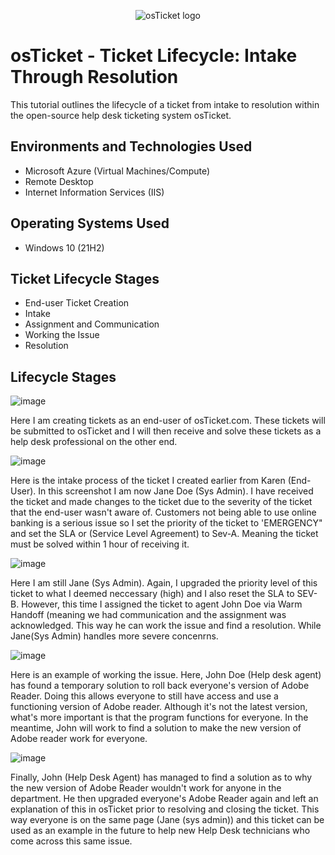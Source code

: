 <p align="center">
<img src="https://i.imgur.com/Clzj7Xs.png" alt="osTicket logo"/>
</p>

<h1>osTicket - Ticket Lifecycle: Intake Through Resolution</h1>
This tutorial outlines the lifecycle of a ticket from intake to resolution within the open-source help desk ticketing system osTicket.<br />



<h2>Environments and Technologies Used</h2>

- Microsoft Azure (Virtual Machines/Compute)
- Remote Desktop
- Internet Information Services (IIS)

<h2>Operating Systems Used </h2>

- Windows 10</b> (21H2)

<h2>Ticket Lifecycle Stages</h2>

- End-user Ticket Creation
- Intake
- Assignment and Communication
- Working the Issue
- Resolution

<h2>Lifecycle Stages</h2>

![image](https://github.com/OmarJamaladdin/ticket-lifecycle/assets/140512686/64ac46e0-d64b-4493-8ae6-744f4a680531)

</p>
<p>
Here I am creating tickets as an end-user of osTicket.com. These tickets will be submitted to osTicket and I will then receive and solve  these tickets as a help desk professional on the other end.
<br />

![image](https://github.com/OmarJamaladdin/ticket-lifecycle/assets/140512686/0e35139b-303b-41fe-8598-d8ddaf52599f)

</p>
Here is the intake process of the ticket I created earlier from Karen (End-User). In this screenshot I am now Jane Doe (Sys Admin). I have received the ticket and made changes to the ticket due to the severity of the ticket that the end-user wasn't aware of. Customers not being able to use online banking is a serious issue so I set the priority of the ticket to 'EMERGENCY" and set the SLA or (Service Level Agreement) to Sev-A. Meaning the ticket must be solved within 1 hour of receiving it.
</p>

![image](https://github.com/OmarJamaladdin/ticket-lifecycle/assets/140512686/32f1ffeb-052e-4dee-a512-f77ff5139266)

Here I am still Jane (Sys Admin). Again,  I upgraded the priority level of this ticket to what I deemed neccessary (high) and I also reset the SLA to SEV-B. However, this time I assigned the ticket to agent John Doe via Warm Handoff (meaning we had communication and the assignment was acknowledged. This way he can work the issue and find a resolution. While Jane(Sys Admin) handles more severe concenrns.

![image](https://github.com/OmarJamaladdin/ticket-lifecycle/assets/140512686/dbabc12d-a2b1-4681-84c0-e7affd7088b8)

Here is an example of working the issue. Here, John Doe (Help desk agent) has found a temporary solution to roll back everyone's version of Adobe Reader. Doing this allows everyone to still have access and use a functioning version of Adobe reader. Although it's not the latest version, what's more important is that the program functions for everyone. In the meantime, John will work to find a solution to make the new version of Adobe reader work for everyone.

![image](https://github.com/OmarJamaladdin/ticket-lifecycle/assets/140512686/539c574b-6cd3-4b8a-9d0d-d6a157068880)

Finally, John (Help Desk Agent) has managed to find a solution as to why the new version of Adobe Reader wouldn't work for anyone in the department. He then upgraded everyone's Adobe Reader again and left an explanation of this in osTicket prior to resolving and closing the ticket. This way everyone is on the same page (Jane (sys admin)) and this ticket can be used as an example in the future to help new Help Desk technicians who come across this same issue.
